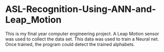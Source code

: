 # ASL-Recognition-Using-ANN-and-Leap_Motion
This is my final year computer engineering project. A Leap Motion sensor was used to collect the data set. This data was used to train a Neural net. Once trained, the program could detect the trained alphabets.
